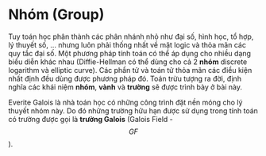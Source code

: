 # Nhóm (Group)

Tuy toán học phân thành các phân nhánh nhỏ như đại số, hình học, tổ hợp, lý thuyết số, ... nhưng luôn phải thống nhất về mặt logic và thỏa mãn các quy tắc đại số. Một phương pháp tính toán có thể áp dụng cho nhiều dạng biểu diễn khác nhau (Diffie-Hellman có thể dùng cho cả 2 **nhóm** discrete logarithm và elliptic curve). Các phần tử và toán tử thỏa mãn các điều kiện nhất định đều dùng được phương pháp đó. Toán trừu tượng ra đời, định nghĩa các khái niệm **nhóm**, **vành** và **trường** sẽ được trình bày ở bài này.

Everite Galois là nhà toán học có những công trình đặt nền móng cho lý thuyết nhóm này. Do đó những trường hữu hạn được sử dụng trong tính toán có trường được gọi là **trường Galois** (Galois Field - $$GF$$).

